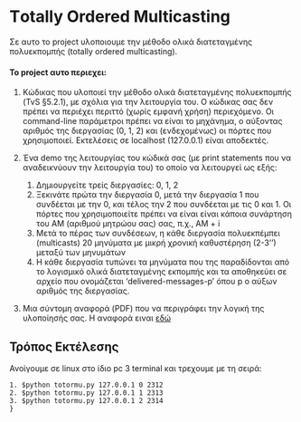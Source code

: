 

# Τotally Οrdered Μulticasting

Σε αυτο το project υλοποιουμε την μέθοδο ολικά διατεταγμένης πολυεκπομπής (totally ordered multicasting).

#### Το project αυτο περιεχει: 
1. Κώδικας που υλοποιεί την μέθοδο ολικά διατεταγμένης πολυεκπομπής (TvS §5.2.1), με σχόλια για την λειτουργία του. Ο κώδικας σας δεν πρέπει να περιέχει περιττό (χωρίς εμφανή χρήση) περιεχόμενο. Οι command-line παράμετροι πρέπει να είναι το μηχάνημα, ο αύξοντας αριθμός της διεργασίας (0, 1, 2) και (ενδεχομένως) οι πόρτες που χρησιμοποιεί. Εκτελέσεις σε localhost (127.0.0.1) είναι αποδεκτές.

2. Ένα demo της λειτουργίας του κώδικά σας (με print statements που να αναδεικνύουν την λειτουργία του) το οποίο να λειτουργεί ως εξής: 
    1. Δημιουργείτε τρείς διεργασίες: 0, 1, 2 
    2. Ξεκινάτε πρώτα την διεργασία 0, μετά την διεργασία 1 που συνδέεται με την 0, και τέλος την 2 που συνδέεται με τις 0 και 1. Οι πόρτες που χρησιμοποιείτε πρέπει να είναι είναι κάποια συνάρτηση του ΑΜ (αριθμού μητρώου σας) σας, π.χ., ΑΜ + i 
    3. Μετά το πέρας των συνδέσεων, η κάθε διεργασία πολυεκπέμπει (multicasts) 20 μηνύματα με μικρή χρονική καθυστέρηση (2-3’’) μεταξύ των μηνυμάτων 
    4. Η κάθε διεργασία τυπώνει τα μηνύματα που της παραδίδονται από το λογισμικό ολικά διατεταγμένης εκπομπής και τα αποθηκεύει σε αρχείο που ονομάζεται ‘delivered-messages-p’ όπου p ο αύξων αριθμός της διεργασίας. 

3. Μια σύντομη αναφορά (PDF) που να περιγράφει την λογική της υλοποίησής σας. Η αναφορά ειναι [εδώ](report.pdf)

## Τρόπος Εκτέλεσης
Ανοίγουμε σε linux στο ίδιο pc 3 terminal και τρεχουμε με τη σειρά:
```
1. $python totormu.py 127.0.0.1 0 2312
2. $python totormu.py 127.0.0.1 1 2313
3. $python totormu.py 127.0.0.1 2 2314
}
```
